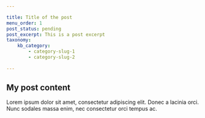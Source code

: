 ```yaml
---

title: Title of the post
menu_order: 1
post_status: pending
post_excerpt: This is a post excerpt
taxonomy:
    kb_category:
        - category-slug-1
        - category-slug-2 
        
---
```


## My post content

Lorem ipsum dolor sit amet, consectetur adipiscing elit. Donec a lacinia orci.
Nunc sodales massa enim, nec consectetur orci tempus ac.
